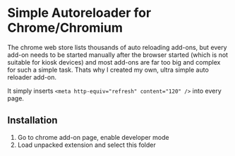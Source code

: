 # Simple Autoreloader for Chrome/Chromium

The chrome web store lists thousands of auto reloading add-ons, but every add-on needs to be started manually after the browser started (which is not suitable for kiosk devices) and most add-ons are far too big and complex for such a simple task. Thats why I created my own, ultra simple auto reloader add-on.

It simply inserts `<meta http-equiv="refresh" content="120" />` into every page.

## Installation
1. Go to chrome add-on page, enable developer mode
2. Load unpacked extension and select this folder
